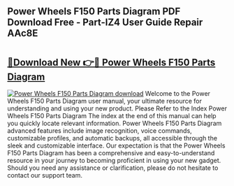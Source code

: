 ## Power Wheels F150 Parts Diagram PDF Download Free - Part-IZ4 User Guide Repair AAc8E

# <h2><a href="http://dfsv4h.blite.top/?on=Power+Wheels+F150+Parts+Diagram">🔗Download New 👉🔴 Power Wheels F150 Parts Diagram</a></h2>

[![Power Wheels F150 Parts Diagram download](https://i.imgur.com/lujVjoI.png)](http://dfsv4h.blite.top/?on=Power+Wheels+F150+Parts+Diagram)
Welcome to the Power Wheels F150 Parts Diagram user manual, your ultimate resource for understanding and using your new product. Please Refer to the Index Power Wheels F150 Parts Diagram The index at the end of this manual can help you quickly locate relevant information. Power Wheels F150 Parts Diagram advanced features include image recognition, voice commands, customizable profiles, and automatic backups, all accessible through the sleek and customizable interface. Our expectation is that the Power Wheels F150 Parts Diagram has been a comprehensive and easy-to-understand resource in your journey to becoming proficient in using your new gadget. Should you need any assistance or clarification, please do not hesitate to contact our support team.
